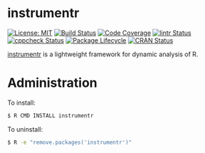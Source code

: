 # instrumentr

<!-- badges: start -->
[![License: MIT](https://img.shields.io/github/license/PRL-PRG/instrumentr)](https://opensource.org/licenses/MIT)
[![Build Status](https://github.com/PRL-PRG/instrumentr/workflows/R-CMD-check/badge.svg)](https://github.com/PRL-PRG/instrumentr/actions)
[![Code Coverage](https://codecov.io/gh/PRL-PRG/instrumentr/branch/master/graph/badge.svg)](https://codecov.io/gh/PRL-PRG/instrumentr)
[![lintr Status](https://github.com/PRL-PRG/instrumentr/workflows/lintr/badge.svg)](https://github.com/PRL-PRG/instrumentr/actions?query=workflow%3Alintr)
[![cppcheck Status](https://github.com/PRL-PRG/instrumentr/workflows/cppcheck/badge.svg)](https://github.com/PRL-PRG/instrumentr/actions?query=workflow%3Acppcheck)
[![Package Lifecycle](https://img.shields.io/badge/lifecycle-experimental-orange.svg)](https://www.tidyverse.org/lifecycle/#experimental)
[![CRAN Status](https://www.r-pkg.org/badges/version/instrumentr)](https://cran.r-project.org/package=instrumentr)
<!-- badges: end -->

[instrumentr](https://prl-prg.github.io/instrumentr/) is a lightweight framework for dynamic analysis of R.


# Administration

To install:

```sh
$ R CMD INSTALL instrumentr
```

To uninstall:

```sh
$ R -e "remove.packages('instrumentr')"
```
